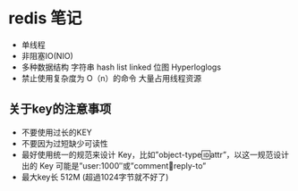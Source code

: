 # redis 笔记
- 单线程 
- 非阻塞IO(NIO)
- 多种数据结构 字符串 hash  list  linked 位图  Hyperloglogs 
- 禁止使用复杂度为 O（n）的命令 大量占用线程资源

## 关于key的注意事项
- 不要使用过长的KEY  
- 不要因为过短缺少可读性 
- 最好使用统一的规范来设计 Key，比如”object-type:id:attr”，以这一规范设计出的 Key 可能是”user:1000″或”comment:1234:reply-to”
- 最大key长 512M  (超過1024字节就不好了)

